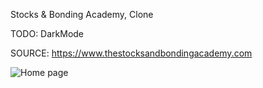 Stocks & Bonding Academy, Clone

TODO: DarkMode

SOURCE: https://www.thestocksandbondingacademy.com

![Home page](<./src/media/Screen Shot 2024-08-19 at 1.51.42 PM.png>)
